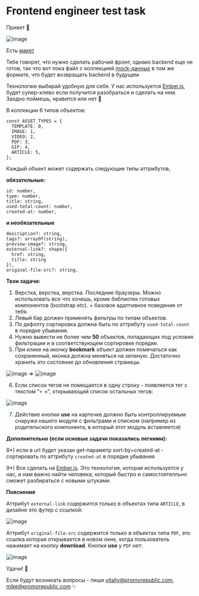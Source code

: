 # Frontend engineer test task

Привет 👋

![image](https://user-images.githubusercontent.com/22681040/112503899-faa8af80-8d93-11eb-8116-1c489ce3b3b9.png)

Есть [макет](https://www.figma.com/file/m0KFM5S4TC5EYHl7bNJEHa/PromoRepublic-Test-Task)

Тебе говорят, что нужно сделать рабочий фронт, однако backend еще не готов, так что вот пока файл с коллекцией [mock-данных](https://github.com/PromoRepublic/test-task-frontend/blob/main/data.json) в том же формате, что будет возвращать backend в будущем

Технологию выбирай удобную для себя. У нас используется [Ember.js](https://emberjs.com/), будет супер-клево если получится разобраться и сделать на нем. Заодно поймешь, нравится или нет 🙂

В коллекции 6 типов объектов:

```
const ASSET_TYPES = {
  TEMPLATE: 0,
  IMAGE: 1,
  VIDEO: 2,
  PDF: 3,
  GIF: 4,
  ARTICLE: 5,
};
```

Каждый объект может содержать следующие типы аттрибутов,

**обязательные:**

```
id: number,
type: number,
title: string,
used-total-count: number,
created-at: number,
```
**и необязательные**

```
description?: string,
tags?: arrayOf(string),
preview-image?: string,
external-link?: shape({ 
  href: string, 
  title: string 
}),
original-file-src?: string,
```

**Твои задачи:**

1) Верстка, верстка, верстка. Последние браузеры. Можно использовать все что хочешь, кроме библиотек готовых компонентов (bootstrap etc). + базовое адаптивное поведение от тебя.
2) Левый бар должен применять фильтры по типам объектов.
3) По дефолту сортировка должна быть по аттрибуту `used-total-count` в порядке убывания.
4) Нужно вывести не более чем **50** объектов, попадающих под условия фильтрации и в соответствующем сортировке порядке.
5) При клике на иконку **bookmark** объект должен помечаться как сохраненный, иконка должна меняться на зеленую. Достаточно хранить это состояние до обновления страницы.

![image](https://user-images.githubusercontent.com/22681040/112619215-b79c1a00-8e2f-11eb-9788-88c90c6da57e.png)
 => ![image](https://user-images.githubusercontent.com/22681040/112619263-c7b3f980-8e2f-11eb-8fec-91d50c8b0495.png)

6) Если список тегов не помещается в одну строку - появляется тег с текстом "`+ n`", открывающий список остальных тегов: 

![image](https://user-images.githubusercontent.com/22681040/112619170-ae12b200-8e2f-11eb-956d-020e5f2c4e27.png)

7) Действие кнопки **use** на карточке должно быть контроллируемым снаружи нашего модуля с фильтрами и списком (например из родительского компонента, в который этот модуль вставляется)


**Дополнительно (если основые задачи показались легкими):**

8*) если в url будет указан get-параметр sort-by=created-at - сортировать по аттрибуту `created-at` в порядке убывания

9*) Все сделать на [Ember.js](https://emberjs.com/). Это технология, которая используется у нас, и нам важно найти человека, который быстро и самостоятелльно сможет разбираться с новыми штуками.

**Пояснения**

Аттрибут `external-link` содержится только в объектах типа `ARTICLE`, в дизайне это футер с ссылкой:

![image](https://user-images.githubusercontent.com/22681040/112619096-91767a00-8e2f-11eb-83ef-c1aecd100ed6.png)



Аттрибут `original-file-src` содержится только в объектах типа `PDF`, это ссылка которая открывается в новом окне, когда пользователь нажимает на кнопку **download**. Кнопки **use** у `PDF` нет:

![image](https://user-images.githubusercontent.com/22681040/112619124-9f2bff80-8e2f-11eb-9548-b0d51678db42.png)


Удачи! 💪

Если будут возникать вопросы - пиши vitaliy@promorepublic.com, mike@promorepublic.com
✨
